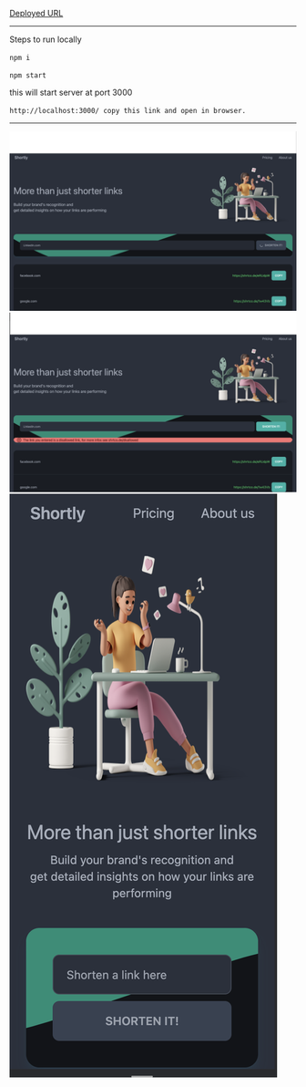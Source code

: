 [Deployed URL](https://p-shortly.netlify.app/)

---

Steps to run locally

`npm i`

`npm start`

this will start server at port 3000

`http://localhost:3000/ copy this link and open in browser.`

---

![Screenshot 1](./screenshots/screenshot1.png)
![Screenshot 2](./screenshots/screenshot2.png)
![Screenshot 3](./screenshots/scnreenshot3.png)
